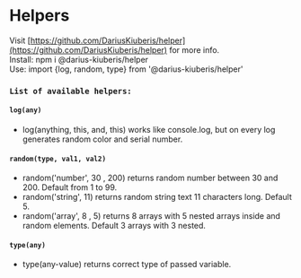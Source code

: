 # Helpers

Visit [https://github.com/DariusKiuberis/helper](https://github.com/DariusKiuberis/helper) for more info.<br>
Install: npm i @darius-kiuberis/helper <br>
Use: import {log, random, type} from '@darius-kiuberis/helper'

### `List of available helpers:`

#### `log(any)`

- log(anything, this, and, this) works like console.log, but on every log generates random color and serial number.

#### `random(type, val1, val2)`

- random('number', 30 , 200) returns random number between 30 and 200. Default from 1 to 99.
- random('string', 11) returns random string text 11 characters long. Default 5.
- random('array', 8 , 5) returns 8 arrays with 5 nested arrays inside and random elements. Default 3 arrays with 3 nested.

#### `type(any)`

- type(any-value) returns correct type of passed variable.
